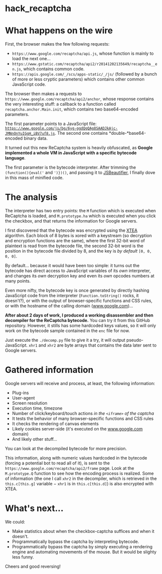 # hack_recaptcha


# What happens on the wire

First, the browser makes the few following requests:

* `https://www.google.com/recaptcha/api.js`, whose function is mainly to load the next one...
* `https://www.gstatic.com/recaptcha/api2/r20141202135649/recaptcha__en.js`, which contains common code.
* `https://apis.google.com/_/scs/apps-static/_/js/` (followed by a bunch of more or less cryptic parameters) which contains other common JavaScript code.

The browser then makes a requests to `https://www.google.com/recaptcha/api2/anchor`, whose response contains the very interesting stuff: a callback to a function called `recaptcha.anchor.Main.init`, which contains two base64-encoded parameters.

The first parameter points to a JavaScript file: [`https://www.google.com/js/bg/6yg-ggdQgQAg8SAADJkAjc-JMNnOnYuIGgH_iBV7uf8.js`](https://www.google.com/js/bg/6yg-ggdQgQAg8SAADJkAjc-JMNnOnYuIGgH_iBV7uf8.js). The second one contains *double-*base64-encoded binary data.

It turned out this new ReCaptcha system is heavily obfuscated, as **Google implemented a whole VM in JavaScript with a specific bytecode language**.

The first parameter is the bytecode interpreter. After trimming the `(function(){eval('` and `')})()`, and passing it to [JSBeautifier](http://jsbeautifier.org/), I finally dove in this mass of minified code.

# The analysis

The interpreter has two entry points: the `M` function which is executed when ReCaptcha is loaded, and `M.prototype.ha` which is executed when you click the checkbox, and that returns the information for Google servers.

I first discovered that the bytecode was encrypted using the [XTEA](https://en.wikipedia.org/wiki/XTEA) algorithm. Each block of 8 bytes is xored with a keystream (so decryption and encryption functions are the same), where the first 32-bit word of plaintext is read from the bytecode file, the second 32-bit word is the position in the bytecode file divided by 8, and the key is *by default* `[0, 0, 0, 0]`.

By default... because it would have been too simple: it turns out the bytecode has direct access to JavaScript variables of its *own* interpreter, and changes its *own* decryption key and even its *own* opcodes numbers at many points.

Even more nifty, the bytecode key is once generated by directly hashing JavaScript code from the interpreter (`Function.toString()` rocks, it doesn't?), or with the output of browser-specific functions and CSS rules, or with the hostname of the calling domain (www.google.com)...

**After about 2 days of work, I produced a working disassembler and then decompiler for the ReCaptcha bytecode.** You can try it from this GitHub repository. However, it stills has some hardcoded keys values, so it will only work on the bytecode sample contained in the `enc` file for now.

Just execute the `./decomp.py` file to give it a try, it will output pseudo-JavaScript. `xhr1` and `xhr2` are byte arrays that contains the data later sent to Google servers.

# Gathered information

Google servers will receive and process, at least, the following information:

* Plug-ins
* User-agent
* Screen resolution
* Execution time, timezone
* Number of click/keyboard/touch actions *in the `<iframe>` of the captcha*
* It tests the behavior of many browser-specific functions and CSS rules
* It checks the rendering of canvas elements
* Likely cookies server-side (it's executed on the www.google.com domain)
* And likely other stuff...

You can look at the decompiled bytecode for more precision.

This information, along with numeric values hardcoded in the bytecode (forcing a potential bot to read all of it), is sent to the `https://www.google.com/recaptcha/api2/frame` page. Look at the `M.prototype.Q` function to see how the encoding process is realized. Some of information (the one I call `xhr2` in the decompiler, which is retrieved in the `this.c[this.g]` variable − `xhr1` is in `this.c[this.d]`) is also encrypted with XTEA.

# What's next...

We could:

* Make statistics about when the checkbox-captcha suffices and when it doesn't.
* Programmatically bypass the captcha by interpreting bytecode.
* Programmatically bypass the captcha by simply executing a rendering engine and automating movements of the mouse. But it would be slighty less funny.

Cheers and good reversing!
